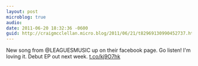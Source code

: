 ```yaml
---
layout: post
microblog: true
audio: 
date: 2011-06-20 18:32:36 -0600
guid: http://craigmcclellan.micro.blog/2011/06/21/t82969130990452737.html
---
```

New song from @LEAGUESMUSIC up on their facebook page. Go listen! I'm loving it. Debut EP out next week. [t.co/kj9O7hk](http://t.co/kj9O7hk)

